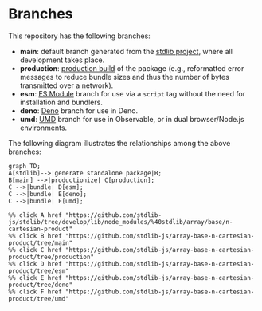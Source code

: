 <!--

@license Apache-2.0

Copyright (c) 2022 The Stdlib Authors.

Licensed under the Apache License, Version 2.0 (the "License");
you may not use this file except in compliance with the License.
You may obtain a copy of the License at

    http://www.apache.org/licenses/LICENSE-2.0

Unless required by applicable law or agreed to in writing, software
distributed under the License is distributed on an "AS IS" BASIS,
WITHOUT WARRANTIES OR CONDITIONS OF ANY KIND, either express or implied.
See the License for the specific language governing permissions and
limitations under the License.

-->

# Branches

This repository has the following branches:

-   **main**: default branch generated from the [stdlib project][stdlib-url], where all development takes place.
-   **production**: [production build][production-url] of the package (e.g., reformatted error messages to reduce bundle sizes and thus the number of bytes transmitted over a network).
-   **esm**: [ES Module][esm-url] branch for use via a `script` tag without the need for installation and bundlers.
-   **deno**: [Deno][deno-url] branch for use in Deno.
-   **umd**: [UMD][umd-url] branch for use in Observable, or in dual browser/Node.js environments.

The following diagram illustrates the relationships among the above branches:

```mermaid
graph TD;
A[stdlib]-->|generate standalone package|B;
B[main] -->|productionize| C[production];
C -->|bundle| D[esm];
C -->|bundle| E[deno];
C -->|bundle| F[umd];

%% click A href "https://github.com/stdlib-js/stdlib/tree/develop/lib/node_modules/%40stdlib/array/base/n-cartesian-product"
%% click B href "https://github.com/stdlib-js/array-base-n-cartesian-product/tree/main"
%% click C href "https://github.com/stdlib-js/array-base-n-cartesian-product/tree/production"
%% click D href "https://github.com/stdlib-js/array-base-n-cartesian-product/tree/esm"
%% click E href "https://github.com/stdlib-js/array-base-n-cartesian-product/tree/deno"
%% click F href "https://github.com/stdlib-js/array-base-n-cartesian-product/tree/umd"
```

[stdlib-url]: https://github.com/stdlib-js/stdlib/tree/develop/lib/node_modules/%40stdlib/array/base/n-cartesian-product
[production-url]: https://github.com/stdlib-js/array-base-n-cartesian-product/tree/production
[deno-url]: https://github.com/stdlib-js/array-base-n-cartesian-product/tree/deno
[umd-url]: https://github.com/stdlib-js/array-base-n-cartesian-product/tree/umd
[esm-url]: https://github.com/stdlib-js/array-base-n-cartesian-product/tree/esm